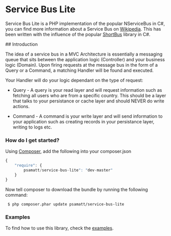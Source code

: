# Service Bus Lite 

Service Bus Lite is a PHP implementation of the popular NServiceBus in C#, you can find more information about a Service Bus on [Wikipedia](http://en.wikipedia.org/wiki/Enterprise_service_bus). This has been written with the influence of the popular [ShortBus](https://github.com/mhinze/ShortBus) library in C#.

## Introduction

The idea of a service bus in a MVC Architecture is essentially a messaging queue that sits between the application logic (Controller) and your business logic (Domain). Upon firing requests at the message bus in the form of a Query or a Command, a matching Handler will be found and executed. 

Your Handler will do your logic dependant on the type of request:

* Query - A query is your read layer and will request information such as fetching all users who are from a specific country. This should be a layer that talks to your persistance or cache layer and should NEVER do write actions.

* Command - A command is your write layer and will send information to your application such as creating records in your persistance layer, writing to logs etc.

### How do I get started? 

Using [Composer](http://getcomposer.org/doc/00-intro.md), add the following into your composer.json

```js
{
    "require": {
        psamatt/service-bus-lite": "dev-master"
    }
}

```

Now tell composer to download the bundle by running the following command:

` $ php composer.phar update psamatt/service-bus-lite`

### Examples

To find how to use this library, check the [examples](https://github.com/psamatt/ServiceBusLite/tree/master/example).
